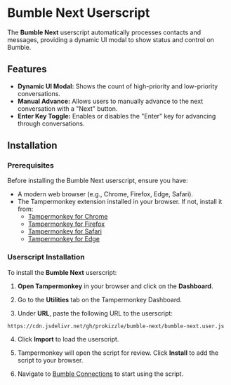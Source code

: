 # Bumble Next Userscript

The **Bumble Next** userscript automatically processes contacts and messages, providing a dynamic UI modal to show status and control on Bumble.

## Features

- **Dynamic UI Modal:** Shows the count of high-priority and low-priority conversations.
- **Manual Advance:** Allows users to manually advance to the next conversation with a "Next" button.
- **Enter Key Toggle:** Enables or disables the "Enter" key for advancing through conversations.

## Installation

### Prerequisites

Before installing the Bumble Next userscript, ensure you have:

- A modern web browser (e.g., Chrome, Firefox, Edge, Safari).
- The Tampermonkey extension installed in your browser. If not, install it from:
  - [Tampermonkey for Chrome](https://tampermonkey.net/?ext=dhdg&browser=chrome)
  - [Tampermonkey for Firefox](https://tampermonkey.net/?ext=dhdg&browser=firefox)
  - [Tampermonkey for Safari](https://tampermonkey.net/?ext=dhdg&browser=safari)
  - [Tampermonkey for Edge](https://tampermonkey.net/?ext=dhdg&browser=edge)

### Userscript Installation

To install the **Bumble Next** userscript:

1. **Open Tampermonkey** in your browser and click on the **Dashboard**.

2. Go to the **Utilities** tab on the Tampermonkey Dashboard.

3. Under **URL**, paste the following URL to the userscript:

  ```
  https://cdn.jsdelivr.net/gh/prokizzle/bumble-next/bumble-next.user.js
  ```

4. Click **Import** to load the userscript.

5. Tampermonkey will open the script for review. Click **Install** to add the script to your browser.

6. Navigate to [Bumble Connections](https://bumble.com/app/connections) to start using the script.
